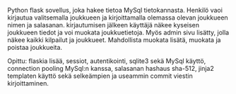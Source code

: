 Python flask sovellus, joka hakee tietoa MySql tietokannasta. Henkilö vaoi kirjautua valitsemalla joukkueen ja kirjoittamalla olemassa olevan joukkueen nimen ja salasanan. kirjautumisen jälkeen käyttäjä näkee kyseisen joukkueen tiedot ja voi muokata joukkuetietoja. Myös admin sivu lisätty, jolla näkee kaikki kilpailut ja joukkueet. Mahdollista muokata lisätä, muokata ja poistaa joukkueita.

Opittu: flaskia lisää, sessiot, autentikointi, sqlite3 sekä MySql käyttö, connection pooling MySql:n kanssa, salasanan hashaus sha-512, jinja2 templaten käyttö sekä selkeämpien ja useammin commit viestin kirjoittaminen.
